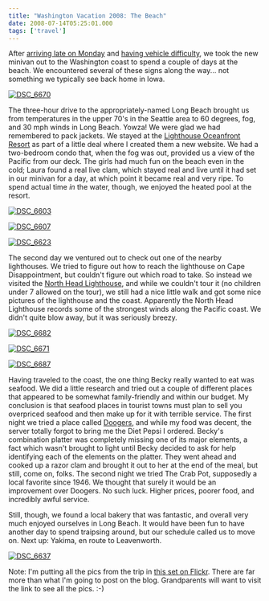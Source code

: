 ```yaml
---
title: "Washington Vacation 2008: The Beach"
date: 2008-07-14T05:25:01.000
tags: ['travel']
---
```


After [arriving late on Monday](/08/07/in-seattle/) and [having vehicle difficulty](/08/07/the-flat-tire/), we took the new minivan out to the Washington coast to spend a couple of days at the beach. We encountered several of these signs along the way... not something we typically see back home in Iowa.

[![DSC_6670](http://farm4.static.flickr.com/3049/2666221785_028e88a7b4.jpg)](http://www.flickr.com/photos/chrishubbs/2666221785/ "DSC_6670 by chrishubbs, on Flickr")

The three-hour drive to the appropriately-named Long Beach brought us from temperatures in the upper 70's in the Seattle area to 60 degrees, fog, and 30 mph winds in Long Beach. Yowza! We were glad we had remembered to pack jackets. We stayed at the [Lighthouse Oceanfront Resort](http://www.lighthouseresort.net) as part of a little deal where I created them a new website. We had a two-bedroom condo that, when the fog was out, provided us a view of the Pacific from our deck. The girls had much fun on the beach even in the cold; Laura found a real live clam, which stayed real and live until it had set in our minivan for a day, at which point it became real and very ripe. To spend actual time _in_ the water, though, we enjoyed the heated pool at the resort.

[![DSC_6603](http://farm4.static.flickr.com/3145/2667033676_23308c0fdd.jpg)](http://www.flickr.com/photos/chrishubbs/2667033676/ "DSC_6603 by chrishubbs, on Flickr")

[![DSC_6607](http://farm4.static.flickr.com/3145/2666211579_f3cd6f599b.jpg)](http://www.flickr.com/photos/chrishubbs/2666211579/ "DSC_6607 by chrishubbs, on Flickr")

[![DSC_6623](http://farm4.static.flickr.com/3282/2667037196_ccffa595fd.jpg)](http://www.flickr.com/photos/chrishubbs/2667037196/ "DSC_6623 by chrishubbs, on Flickr")

The second day we ventured out to check out one of the nearby lighthouses. We tried to figure out how to reach the lighthouse on Cape Disappointment, but couldn't figure out which road to take. So instead we visited the [North Head Lighthouse](http://www.funbeach.com/attractions/lighthouse-northhead.html), and while we couldn't tour it (no children under 7 allowed on the tour), we still had a nice little walk and got some nice pictures of the lighthouse and the coast. Apparently the North Head Lighthouse records some of the strongest winds along the Pacific coast. We didn't quite blow away, but it was seriously breezy.

[![DSC_6682](http://farm4.static.flickr.com/3268/2667049688_776ba3a7fa.jpg)](http://www.flickr.com/photos/chrishubbs/2667049688/ "DSC_6682 by chrishubbs, on Flickr")

[![DSC_6671](http://farm4.static.flickr.com/3103/2666222989_333c293d33.jpg)](http://www.flickr.com/photos/chrishubbs/2666222989/ "DSC_6671 by chrishubbs, on Flickr")

[![DSC_6687](http://farm4.static.flickr.com/3013/2666227959_00d4825e3c.jpg)](http://www.flickr.com/photos/chrishubbs/2666227959/ "DSC_6687 by chrishubbs, on Flickr")

Having traveled to the coast, the one thing Becky really wanted to eat was seafood. We did a little research and tried out a couple of different places that appeared to be somewhat family-friendly and within our budget. My conclusion is that seafood places in tourist towns must plan to sell you overpriced seafood and then make up for it with terrible service. The first night we tried a place called [Doogers](http://www.doogersseafoodandgrill.com/), and while my food was decent, the server totally forgot to bring me the Diet Pepsi I ordered. Becky's combination platter was completely missing one of its major elements, a fact which wasn't brought to light until Becky decided to ask for help identifying each of the elements on the platter. They went ahead and cooked up a razor clam and brought it out to her at the end of the meal, but still, come on, folks. The second night we tried The Crab Pot, supposedly a local favorite since 1946. We thought that surely it would be an improvement over Doogers. No such luck. Higher prices, poorer food, and incredibly awful service.

Still, though, we found a local bakery that was fantastic, and overall very much enjoyed ourselves in Long Beach. It would have been fun to have another day to spend traipsing around, but our schedule called us to move on. Next up: Yakima, en route to Leavenworth.

[![DSC_6637](http://farm4.static.flickr.com/3265/2666216855_46a751f9a3.jpg)](http://www.flickr.com/photos/chrishubbs/2666216855/ "DSC_6637 by chrishubbs, on Flickr")

Note: I'm putting all the pics from the trip in [this set on Flickr](http://www.flickr.com/photos/chrishubbs/sets/72157606017422974/). There are far more than what I'm going to post on the blog. Grandparents will want to visit the link to see all the pics. :-)
